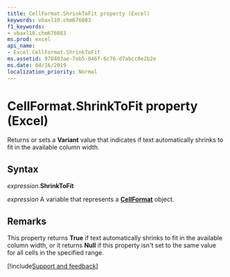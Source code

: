 ```yaml
---
title: CellFormat.ShrinkToFit property (Excel)
keywords: vbaxl10.chm676083
f1_keywords:
- vbaxl10.chm676083
ms.prod: excel
api_name:
- Excel.CellFormat.ShrinkToFit
ms.assetid: 978403ae-7eb5-046f-6c76-d7abcc0e2b2e
ms.date: 04/16/2019
localization_priority: Normal
---
```



# CellFormat.ShrinkToFit property (Excel)

Returns or sets a **Variant** value that indicates if text automatically shrinks to fit in the available column width.


## Syntax

_expression_.**ShrinkToFit**

_expression_ A variable that represents a **[CellFormat](Excel.CellFormat.md)** object.


## Remarks

This property returns **True** if text automatically shrinks to fit in the available column width, or it returns **Null** if this property isn't set to the same value for all cells in the specified range.




[!include[Support and feedback](~/includes/feedback-boilerplate.md)]